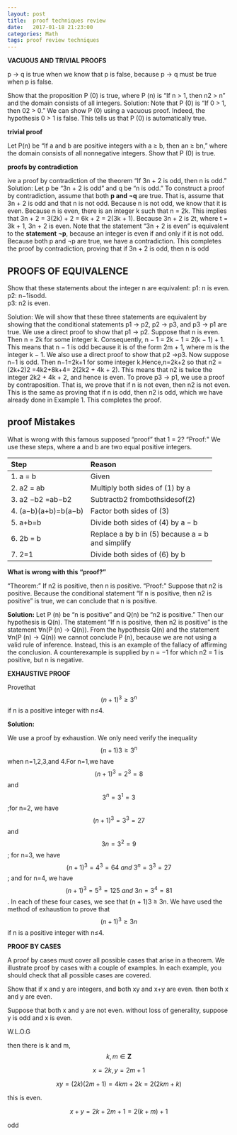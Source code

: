 ```yaml
---
layout: post
title:  proof techniques review
date:   2017-01-18 21:23:00
categories: Math
tags: proof review techniques
---
```


**VACUOUS AND TRIVIAL PROOFS**

p → q is true when we know that p is false, because p → q must be true when p is false. 







Show that the proposition P (0) is true, where P (n) is “If n > 1, then n2 > n” and the domain consists of all integers.
Solution: Note that P (0) is “If 0 > 1, then 02 > 0.” We can show P (0) using a vacuous proof. Indeed, the hypothesis 0 > 1 is false. This tells us that P (0) is automatically true.

**trivial proof**

Let P(n) be “If a and b are positive integers with a ≥ b, then an ≥ bn,” where the domain
consists of all nonnegative integers. Show that P (0) is true.

**proofs by contradiction**

ive a proof by contradiction of the theorem “If 3n + 2 is odd, then n is odd.”
Solution: Let p be “3n + 2 is odd” and q be “n is odd.” To construct a proof by contradiction, assume that both **p and ¬q** are true. That is, assume that 3n + 2 is odd and that n is not odd. Because n is not odd, we know that it is even. Because n is even, there is an integer k such that n = 2k. This implies that 3n + 2 = 3(2k) + 2 = 6k + 2 = 2(3k + 1). Because 3n + 2 is 2t, where t = 3k + 1, 3n + 2 is even. Note that the statement “3n + 2 is even” is equivalent to the **statement ¬p**, because an integer is even if and only if it is not odd. Because both p and ¬p are true, we have a contradiction. This completes the proof by contradiction, proving that if 3n + 2 is odd, then n is odd


## PROOFS OF EQUIVALENCE

Show that these statements about the integer n are equivalent:
p1: n is even.<br>
p2: n−1isodd. <br>
p3: n2 is even.<br>

Solution: We will show that these three statements are equivalent by showing that the conditional statements p1 → p2, p2 → p3, and p3 → p1 are true.
We use a direct proof to show that p1 → p2. Suppose that n is even. Then n = 2k for some integer k. Consequently, n − 1 = 2k − 1 = 2(k − 1) + 1. This means that n − 1 is odd because it is of the form 2m + 1, where m is the integer k − 1.
We also use a direct proof to show that p2 →p3. Now suppose n−1 is odd. Then n−1=2k+1 for some integer k.Hence,n=2k+2 so that n2 =(2k+2)2 =4k2+8k+4= 2(2k2 + 4k + 2). This means that n2 is twice the integer 2k2 + 4k + 2, and hence is even.
To prove p3 → p1, we use a proof by contraposition. That is, we prove that if n is not even, then n2 is not even. This is the same as proving that if n is odd, then n2 is odd, which we have already done in Example 1. This completes the proof.

## proof Mistakes

What is wrong with this famous supposed “proof” that 1 = 2?
“Proof:" We use these steps, where a and b are two equal positive integers.

Step | Reason |
|:----- |:------|
1. a = b | Given |
2. a2 = ab | Multiply both sides of (1) by a  |
3. a2 −b2 =ab−b2 | Subtractb2 frombothsidesof(2)  |
4. (a−b)(a+b)=b(a−b)  | Factor both sides of (3) |
5. a+b=b | Divide both sides of (4) by a − b  |
6. 2b = b | Replace a by b in (5) because a = b <br>and simplify  |
7. 2=1 | Divide both sides of (6) by b |


**What is wrong with this “proof?”**

“Theorem:” If n2 is positive, then n is positive.
“Proof:" Suppose that n2 is positive. Because the conditional statement “If n is positive, then n2 is positive” is true, we can conclude that n is positive.

**Solution:** 
Let P (n) be “n is positive” and Q(n) be “n2 is positive.” Then our hypothesis is Q(n). The statement “If n is positive, then n2 is positive” is the statement ∀n(P (n) → Q(n)). From the hypothesis Q(n) and the statement ∀n(P (n) → Q(n)) we cannot conclude P (n), because we are not using a valid rule of inference. Instead, this is an example of the fallacy of affirming the conclusion. A counterexample is supplied by n = −1 for which n2 = 1 is positive, but n is negative.


**EXHAUSTIVE PROOF**

Provethat$$(n+1)^{3} ≥3^{n}$$ if n is a positive integer with n≤4.

**Solution:**

We use a proof by exhaustion. We only need verify the inequality $$(n + 1)3 ≥ 3^{n}$$ when n=1,2,3,and 4.For n=1,we have$$(n+1)^{3} =2^{3} =8 $$ and $$3^{n} =3^{1} =3$$;for n=2, we have $$(n+1)^{3} =3^{3} =27$$ and $$3n =3^{2} =9$$; for n=3, we have $$(n+1)^{3} =4^{3} =64 \ and \ 3^{n} =3^{3} =27$$; and for n=4, we have $$(n+1)^{3} =5^{3} =125 \ and \ 3n =3^{4} =81$$. In each of these four cases, we see that (n + 1)3 ≥ 3n. We have used the method of exhaustion to prove that$$(n+1)^{3} ≥3n$$ if n is a positive integer with n≤4.


**PROOF BY CASES** 

A proof by cases must cover all possible cases that arise in a theorem. We illustrate proof by cases with a couple of examples. In each example, you should check that all possible cases are covered.






Show that if x and y are integers, and both xy and x+y are even. 
then both x and y are even.

Suppose that both x and y are not even. 
without loss of generality, suppose y is odd and x is even.

W.L.O.G

then there is k and m, $$k,m \in \mathbf{Z}$$

$$x = 2k, y = 2m+1$$

$$xy=(2k)(2m+1) =4km+2k = 2(2km+k)$$

this is even. 

$$x + y = 2k+2m+1 = 2(k+m)+1$$

odd








